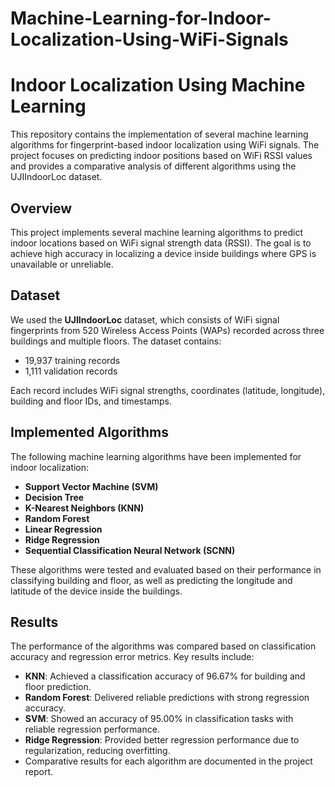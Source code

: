 # Machine-Learning-for-Indoor-Localization-Using-WiFi-Signals
# Indoor Localization Using Machine Learning

This repository contains the implementation of several machine learning algorithms for fingerprint-based indoor localization using WiFi signals. The project focuses on predicting indoor positions based on WiFi RSSI values and provides a comparative analysis of different algorithms using the UJIIndoorLoc dataset.

## Overview
This project implements several machine learning algorithms to predict indoor locations based on WiFi signal strength data (RSSI). The goal is to achieve high accuracy in localizing a device inside buildings where GPS is unavailable or unreliable.

## Dataset
We used the **UJIIndoorLoc** dataset, which consists of WiFi signal fingerprints from 520 Wireless Access Points (WAPs) recorded across three buildings and multiple floors. The dataset contains:
- 19,937 training records
- 1,111 validation records

Each record includes WiFi signal strengths, coordinates (latitude, longitude), building and floor IDs, and timestamps.

## Implemented Algorithms
The following machine learning algorithms have been implemented for indoor localization:
- **Support Vector Machine (SVM)**
- **Decision Tree**
- **K-Nearest Neighbors (KNN)**
- **Random Forest**
- **Linear Regression**
- **Ridge Regression**
- **Sequential Classification Neural Network (SCNN)**

These algorithms were tested and evaluated based on their performance in classifying building and floor, as well as predicting the longitude and latitude of the device inside the buildings.

## Results
The performance of the algorithms was compared based on classification accuracy and regression error metrics. Key results include:
- **KNN**: Achieved a classification accuracy of 96.67% for building and floor prediction.
- **Random Forest**: Delivered reliable predictions with strong regression accuracy.
- **SVM**: Showed an accuracy of 95.00% in classification tasks with reliable regression performance.
- **Ridge Regression**: Provided better regression performance due to regularization, reducing overfitting.
- Comparative results for each algorithm are documented in the project report.


